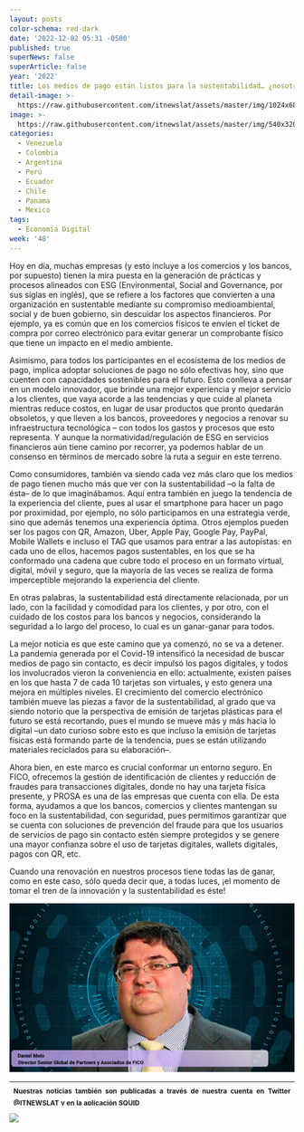 ```yaml
---
layout: posts
color-schema: red-dark
date: '2022-12-02 05:31 -0500'
published: true
superNews: false
superArticle: false
year: '2022'
title: Los medios de pago están listos para la sustentabilidad… ¿nosotros lo estamos?
detail-image: >-
  https://raw.githubusercontent.com/itnewslat/assets/master/img/1024x680/Daniel-Melo-g.jpg
image: >-
  https://raw.githubusercontent.com/itnewslat/assets/master/img/540x320/Daniel-Melo-p.jpg
categories:
  - Venezuela
  - Colombia
  - Argentina
  - Perú
  - Ecuador
  - Chile
  - Panama
  - Mexico
tags:
  - Economía Digital
week: '48'
---
```

Hoy en día, muchas empresas (y esto incluye a los comercios y los bancos, por supuesto) tienen la mira puesta en la generación de prácticas y procesos alineados con ESG (Environmental, Social and Governance, por sus siglas en inglés), que se refiere a los factores que convierten a una organización en sustentable mediante su compromiso medioambiental, social y de buen gobierno, sin descuidar los aspectos financieros. Por ejemplo, ya es común que en los comercios físicos te envíen el ticket de compra por correo electrónico para evitar generar un comprobante físico que tiene un impacto en el medio ambiente. 

Asimismo, para todos los participantes en el ecosistema de los medios de pago, implica adoptar soluciones de pago no sólo efectivas hoy, sino que cuenten con capacidades sostenibles para el futuro. Esto conlleva a pensar en un modelo innovador, que brinde una mejor experiencia y mejor servicio a los clientes, que vaya acorde a las tendencias y que cuide al planeta mientras reduce costos, en lugar de usar productos que pronto quedarán obsoletos, y que lleven a los bancos, proveedores y negocios a renovar su infraestructura tecnológica – con todos los gastos y procesos que esto representa. Y aunque la normatividad/regulación de ESG en servicios financieros aún tiene camino por recorrer, ya podemos hablar de un consenso en términos de mercado sobre la ruta a seguir en este terreno.

Como consumidores, también va siendo cada vez más claro que los medios de pago tienen mucho más que ver con la sustentabilidad –o la falta de ésta– de lo que imaginábamos. Aquí entra también en juego la tendencia de la experiencia del cliente, pues al usar el smartphone para hacer un pago por proximidad, por ejemplo, no sólo participamos en una estrategia verde, sino que además tenemos una experiencia óptima. Otros ejemplos pueden ser los pagos con QR, Amazon, Uber, Apple Pay, Google Pay, PayPal, Mobile Wallets e incluso el TAG que usamos para entrar a las autopistas: en cada uno de ellos, hacemos pagos sustentables, en los que se ha conformado una cadena que cubre todo el proceso en un formato virtual, digital, móvil y seguro, que la mayoría de las veces se realiza de forma imperceptible mejorando la experiencia del cliente.

En otras palabras, la sustentabilidad está directamente relacionada, por un lado, con la facilidad y comodidad para los clientes, y por otro, con el cuidado de los costos para los bancos y negocios, considerando la seguridad a lo largo del proceso, lo cual es un ganar-ganar para todos.

La mejor noticia es que este camino que ya comenzó, no se va a detener. La pandemia generada por el Covid-19 intensificó la necesidad de buscar medios de pago sin contacto, es decir impulsó los pagos digitales, y todos los involucrados vieron la conveniencia en ello: actualmente, existen países en los que hasta 7 de cada 10 tarjetas son virtuales, y esto genera una mejora en múltiples niveles. El crecimiento del comercio electrónico también mueve las piezas a favor de la sustentabilidad, al grado que va siendo notorio que la perspectiva de emisión de tarjetas plásticas para el futuro se está recortando, pues el mundo se mueve más y más hacia lo digital –un dato curioso sobre esto es que incluso la emisión de tarjetas físicas está formando parte de la tendencia, pues se están utilizando materiales reciclados para su elaboración–.

Ahora bien, en este marco es crucial conformar un entorno seguro. En FICO, ofrecemos la gestión de identificación de clientes y reducción de fraudes para transacciones digitales, donde no hay una tarjeta física presente, y PROSA es una de las empresas que cuenta con ella. De esta forma, ayudamos a que los bancos, comercios y clientes mantengan su foco en la sustentabilidad, con seguridad, pues permitimos garantizar que se cuenta con soluciones de prevención del fraude para que los usuarios de servicios de pago sin contacto estén siempre protegidos y se genere una mayor confianza sobre el uso de tarjetas digitales, wallets digitales, pagos con QR, etc.

Cuando una renovación en nuestros procesos tiene todas las de ganar, como en este caso, sólo queda decir que, a todas luces, ¡el momento de tomar el tren de la innovación y la sustentabilidad es éste!

![](https://raw.githubusercontent.com/itnewslat/assets/master/img/540x320/Daniel-Melo-p.jpg)

<table style="height: 42px;" width="569">
<tbody>
<tr>
<td style="text-align: justify;"><sub><strong>Nuestras noticias también son publicadas a través de nuestra cuenta en Twitter <a href="https://twitter.com/itnewslat?lang=es">@ITNEWSLAT</a> y en la aplicación <a href="https://squidapp.co/en/">SQUID</a></strong></sub></td>
</tr>
</tbody>
</table>

<img src="https://tracker.metricool.com/c3po.jpg?hash=56f88a41e39ab42c063cc51676587a04"/>